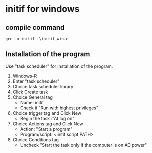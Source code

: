 # initif for windows

## compile command
```
gcc -o initif .\initif_win.c
```

## Installation of the program
Use "task scheduler" for installation of the program.
1. Windows-R
2. Enter "task scheduler"
3. Choice task scheduler library
4. Click Create task
5. Choice General tag
   - Name: initif
   - Check it "Run with highest privileges"
6. Choice trigger tag and Click New
   - Begin the task :"At log on"
7. Choice Actions tag and Click New
   - Action: "Start a program"
   - Program/script: \<initif script PATH\>
8. Choice Conditions tag
   - Uncheck "Start the task only if the computer is on AC power"


